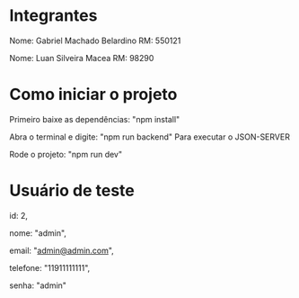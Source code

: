 # Integrantes

Nome: Gabriel Machado Belardino
RM: 550121

Nome: Luan Silveira Macea
RM: 98290

# Como iniciar o projeto

Primeiro baixe as dependências:
"npm install"

Abra o terminal e digite:
"npm run backend"
Para executar o JSON-SERVER

Rode o projeto:
"npm run dev"

# Usuário de teste

id: 2,

nome: "admin",

email: "admin@admin.com",

telefone: "11911111111",

senha: "admin"
